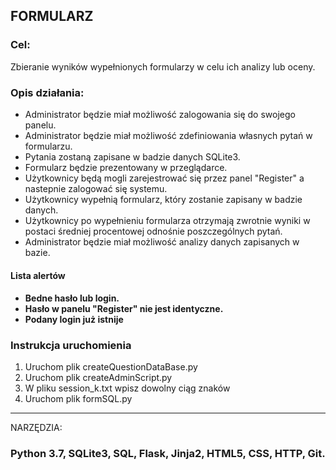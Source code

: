 <h2>FORMULARZ</h2>

<h3>Cel:</h3> 

Zbieranie wyników wypełnionych formularzy w celu ich analizy lub oceny.

<h3>Opis działania:</h3>

<ul>
<li>Administrator będzie miał możliwość zalogowania się do swojego panelu.</li>
<li>Administrator będzie miał możliwość  zdefiniowania własnych pytań w formularzu.</li>
<li>Pytania zostaną zapisane w badzie danych SQLite3.</li>
<li>Formularz będzie prezentowany w przeglądarce.</li>
<li>Użytkownicy będą mogli  zarejestrować się przez panel "Register" a nastepnie zalogować się systemu.</li>
<li>Użytkownicy wypełnią formularz, który zostanie zapisany w badzie danych.</li>
<li>Użytkownicy po wypełnieniu formularza otrzymają zwrotnie wyniki w postaci średniej procentowej odnośnie poszczególnych pytań.</li>
<li>Administrator będzie miał możliwość analizy danych zapisanych w bazie.</li>
</ul>

<h4>Lista alertów<h4>

<ul>
<li>Bedne hasło lub login.</li>
<li>Hasło w panelu "Register" nie jest identyczne.</li>
<li>Podany login już istnije</li>
</ul>

<h3>Instrukcja uruchomienia</h3>

<ol>
<li>Uruchom plik createQuestionDataBase.py</li>
<li>Uruchom plik createAdminScript.py</li>
<li>W pliku session_k.txt wpisz dowolny ciąg znaków</li>
<li>Uruchom plik formSQL.py</li>
</ol>

----------

 NARZĘDZIA: 
<h3>Python 3.7, SQLite3, SQL, Flask, Jinja2, HTML5, CSS, HTTP, Git.</h3>
